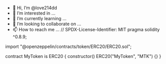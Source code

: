 - 👋 Hi, I’m @love214dd
- 👀 I’m interested in ...
- 🌱 I’m currently learning ...
- 💞️ I’m looking to collaborate on ...
- 📫 How to reach me ...
// SPDX-License-Identifier: MIT
pragma solidity ^0.8.9;

import "@openzeppelin/contracts/token/ERC20/ERC20.sol";

contract MyToken is ERC20 {
    constructor() ERC20("MyToken", "MTK") {}
}
